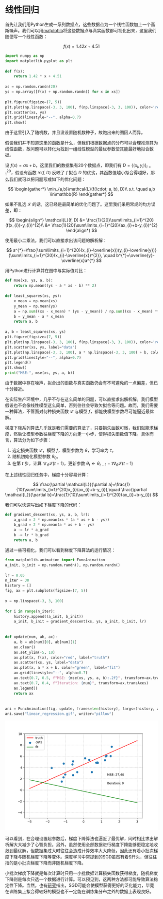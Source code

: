 # 线性回归

首先让我们用Python生成一系列数据点，这些数据点为一个线性函数加上一个高斯噪声。我们可以用[matplotlib](https://matplotlib.org/)将这些数据点与真实函数都可视化出来，这里我们随便写一个线性函数：

$$
f(x)=1.42x + 4.51
$$


```python
import numpy as np
import matplotlib.pyplot as plt

def f(x):
    return 1.42 * x + 4.51

xs = np.random.randn(20)
ys = np.array([f(x) + np.random.randn() for x in xs])

plt.figure(figsize=(7, 5))
plt.plot(np.linspace(-3, 3, 100), f(np.linspace(-3, 3, 100)), color='red')
plt.scatter(xs, ys)
plt.grid(linestyle="--", alpha=0.7)
plt.show()
```

由于这里引入了随机数，并且没设置随机数种子，故跑出来的图因人而异。

假设我们并不知道这里的函数是什么，但我们根据数据点的分布可以合理推测其为线性函数，故问题可以转化为找到一组线性模型的最优参数使其能最好地拟合数据。

设 $f(x) = ax+b$，这里我们的数据集有20个数据点，即我们有 $D=\{(x_{i},y_{i})\}_{i=1}^{20}$，假设有函数 $\mathcal{L}(f, D)$ 反映了 $f$ 拟合 $D$ 的优劣，其函数值越小拟合得越好，那么我们就可以把问题写成如下的优化问题：

$$
\begin{gather*}
\min_{a,b}\mathcal{L}(f(\cdot; a, b), D)\\
s.t. \quad a,b \in\mathbb{R}
\end{gather*}
$$

如果不乱选 $\mathcal{L}$ 的话，这已经是最简单的优化问题了。这里我们采用常规的均方误差，即：

$$
\begin{align*}
\mathcal{L}(f, D) &= \frac{1}{20}\sum\limits_{i=1}^{20}(f(x_{i})-y_{i})^{2}\\
&= \frac{1}{20}\sum\limits_{i=1}^{20}(ax_{i}+b-y_{i})^{2}
\end{align*}
$$

使用最小二乘法，我们可以直接求出该问题的解析解：

$$
a^{*}=\frac{\sum\limits_{i=1}^{20}(x_{i}-\overline{x})(y_{i}-\overline{y})}{\sum\limits_{i=1}^{20}(x_{i}-\overline{x})^{2}}, \quad b^{*}=\overline{y}-\overline{x}a^{*}
$$

用Python进行计算并在图中与实际值对比：

```python
def mse(xs, ys, a, b):
    return np.mean((ys - a * xs - b) ** 2)

def least_squares(xs, ys):
    x_mean = np.mean(xs)
    y_mean = np.mean(ys)
    a = np.sum((xs - x_mean) * (ys - y_mean)) / np.sum((xs - x_mean) ** 2)
    b = y_mean - a * x_mean
    return a, b

a, b = least_squares(xs, ys)
plt.figure(figsize=(7, 5))
plt.plot(np.linspace(-3, 3, 100), f(np.linspace(-3, 3, 100)), color='red', label="truth")
plt.scatter(xs, ys, label="data")
plt.plot(np.linspace(-3, 3, 100), a * np.linspace(-3, 3, 100) + b, color='green', label="fit")
plt.grid(linestyle="--", alpha=0.7)
plt.legend()
plt.show()
print("MSE:", mse(xs, ys, a, b))
```

由于数据中存在噪声，拟合出的函数与真实函数仍会有不可避免的一点偏差，但已十分接近。

在实际生产环境中，几乎不存在这么简单的问题，可以直接求出解析解。我们模型假设也不会像线性模型这么简单，否则往往会导致欠拟合等问题。故而，我们需要一种算法，不管面对何种损失函数 $\mathcal{L}$ 与模型 $f$，都能使模型参数尽可能逼近最优解。

梯度下降系列算法几乎就是我们需要的算法了，只要损失函数可微，我们就能求梯度，然后让模型参数往梯度下降的方向走一小步，使得损失函数值下降。具体而言，算法分为如下步骤：

1. 选定损失函数 $\mathcal{L}$，模型 $f$，模型参数为 $\theta$，学习率为 $\tau$。
2. 随机初始化模型参数 $\theta_{0}$。
3. 在第 $t$ 步，计算 $\nabla_{\theta}\mathcal{L}(t-1)$，更新参数 $\theta_{t}\leftarrow \theta_{t-1}-\tau\nabla_\theta\mathcal{L}(t-1)$

在上述线性回归任务中，梯度十分容易计算：

$$
\frac{\partial \mathcal{L}}{\partial a}=\frac{1}{10}\sum\limits_{i=1}^{20}x_{i}(ax_{i}+b-y_{i}),\quad \frac{\partial \mathcal{L}}{\partial b}=\frac{1}{10}\sum\limits_{i=1}^{20}(ax_{i}+b-y_{i})
$$

我们可以快速写出如下梯度下降的代码：

```python
def gradient_descent(xs, ys, a, b, lr):
    a_grad = 2 * np.mean(xs * (a * xs + b - ys))
    b_grad = 2 * np.mean(a * xs + b - ys)
    a -= lr * a_grad
    b -= lr * b_grad
    return a, b
```

通过一些可视化，我们可以看到梯度下降算法的运行情况：

```python
from matplotlib.animation import FuncAnimation
a_init, b_init = np.random.randn(), np.random.randn()

lr = 0.05
n_iter = 30
history = []
fig, ax = plt.subplots(figsize=(7, 5))

x = np.linspace(-3, 3, 100)

for i in range(n_iter):
    history.append((a_init, b_init))
    a_init, b_init = gradient_descent(xs, ys, a_init, b_init, lr)


def update(num, ab, ax):
    a, b = ab[num][0], ab[num][1]
    ax.clear()
    ax.set_ylim(-5, 10)
    ax.plot(x, f(x), color="red", label="truth")
    ax.scatter(xs, ys, label="data")
    ax.plot(x, a * x + b, color="green", label="fit")
    ax.grid(linestyle="--", alpha=0.7)
    ax.text(0.7, 0.5, f"MSE: {mse(xs, ys, a, b):.2f}", transform=ax.transAxes)
    ax.text(0.7, 0.4, f"Iteration: {num}", transform=ax.transAxes)
    ax.legend()
    return ax


ani = FuncAnimation(fig, update, frames=len(history), fargs=(history, ax), blit=False, interval=100)
ani.save("linear_regression.gif", writer="pillow")
```

![](images/linear_regression.gif)

可以看到，在合理设置超参数后，梯度下降算法也逼近了最优解，同时相比求出解析解大大减少了心智负担。另外，虽然使用全部数据进行梯度下降能够更稳定地收敛到最优解，但数据集过大时往往会造成计算效率大大降低，因此还有着小批次梯度下降与随机梯度下降等变体。深度学习中常提到的SGD虽然有着S开头，但往往指的是小批次梯度下降而非随机梯度下降。

小批次梯度下降就是每次计算时只用一小批数据计算损失函数获得梯度，随机梯度下降则是每次只选一个数据进行计算。可以预见到，这两种方法都可能导致算法稳定性下降。当然，也有[研究](https://arxiv.org/abs/1509.01240)指出，SGD可能会使模型获得更好的泛化能力，毕竟在训练集上拟合得较好的模型也不一定能在训练集分布之外的数据上表现良好。
